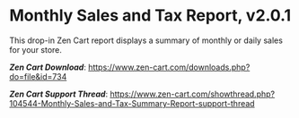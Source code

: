 # Monthly Sales and Tax Report, v2.0.1

This drop-in Zen Cart report displays a summary of monthly or daily sales for your store.

***Zen Cart Download***: https://www.zen-cart.com/downloads.php?do=file&id=734

***Zen Cart Support Thread***: https://www.zen-cart.com/showthread.php?104544-Monthly-Sales-and-Tax-Summary-Report-support-thread